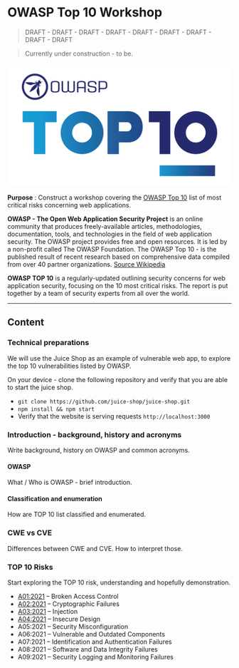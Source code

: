 # OWASP Top 10 Workshop

> DRAFT - DRAFT - DRAFT - DRAFT - DRAFT - DRAFT - DRAFT - DRAFT - DRAFT

> Currently under construction - to be.

![TOP10](./resources/images/top10logo.png)

**Purpose** : Construct a workshop covering the [OWASP Top 10](https://owasp.org/Top10/) 
list of most critical risks concerning web applications.

**OWASP - The Open Web Application Security Project** is an online community
that produces freely-available articles, methodologies, documentation, tools,
and technologies in the field of web application security. The OWASP project
provides free and open resources. It is led by a non-profit called The OWASP
Foundation. The OWASP Top 10 - is the published result of recent research
based on comprehensive data compiled from over 40 partner organizations.
[Source Wikipedia](https://en.wikipedia.org/wiki/OWASP)

**OWASP TOP 10** is a regularly-updated outlining security concerns for web
application security, focusing on the 10 most critical risks. The report is put
together by a team of security experts from all over the world.

---

## Content

### Technical preparations

We will use the Juice Shop as an example of vulnerable web app, to explore
the top 10 vulnerabilities listed by OWASP.

On your device - clone the following repository and verify that you are able
to start the juice shop.

- `git clone https://github.com/juice-shop/juice-shop.git`
- `npm install && npm start`
- Verify that the website is serving requests `http://localhost:3000`

### Introduction - background, history and acronyms

Write background, history on OWASP and common acronyms.

#### OWASP

What / Who is OWASP - brief introduction.

#### Classification and enumeration 

How are TOP 10 list classified and enumerated.

### CWE vs CVE

Differences between CWE and CVE. How to interpret those.

### TOP 10 Risks

Start exploring the TOP 10 risk, understanding and hopefully demonstration.

- [A01:2021](./a01/README.md) – Broken Access Control
- [A02:2021](./a02/README.md) – Cryptographic Failures
- [A03:2021](./a03/README.md) – Injection
- [A04:2021](./a04/README.md) – Insecure Design
- A05:2021 – Security Misconfiguration
- A06:2021 – Vulnerable and Outdated Components
- A07:2021 – Identification and Authentication Failures
- A08:2021 – Software and Data Integrity Failures
- A09:2021 – Security Logging and Monitoring Failures
